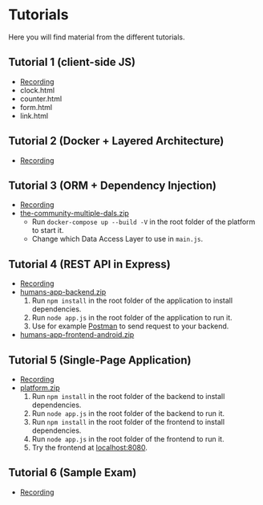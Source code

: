 <SetTitle title="Web Development - Advanced Concepts" />

# Tutorials
Here you will find material from the different tutorials.

## Tutorial 1 (client-side JS)
* [Recording](https://ju.instructure.com/courses/3372/pages/tutorial-recordings)
* <a :href="$withBase('courses/web-development-advanced-concepts/files/tutorial-01/clock.html')">clock.html</a>
* <a :href="$withBase('courses/web-development-advanced-concepts/files/tutorial-01/counter.html')">counter.html</a>
* <a :href="$withBase('courses/web-development-advanced-concepts/files/tutorial-01/form.html')">form.html</a>
* <a :href="$withBase('courses/web-development-advanced-concepts/files/tutorial-01/link.html')">link.html</a>

## Tutorial 2 (Docker + Layered Architecture)
* [Recording](https://ju.instructure.com/courses/3372/pages/tutorial-recordings)

## Tutorial 3 (ORM + Dependency Injection)
* [Recording](https://ju.instructure.com/courses/3372/pages/tutorial-recordings)
* [the-community-multiple-dals.zip](./files/tutorial-03/the-community-multiple-dals.zip)
  * Run `docker-compose up --build -V` in the root folder of the platform to start it.
  * Change which Data Access Layer to use in `main.js`.

## Tutorial 4 (REST API in Express)
* [Recording](https://ju.instructure.com/courses/3372/pages/tutorial-recordings)
* [humans-app-backend.zip](./files/tutorial-04/humans-app-backend.zip)
  1. Run `npm install` in the root folder of the application to install dependencies.
  2. Run `node app.js` in the root folder of the application to run it.
  3. Use for example [Postman](https://www.postman.com/downloads/) to send request to your backend.
* [humans-app-frontend-android.zip](./files/tutorial-04/humans-app-frontend-android.zip)

## Tutorial 5 (Single-Page Application)
* [Recording](https://ju.instructure.com/courses/3372/pages/tutorial-recordings)
* [platform.zip](./files/tutorial-05/platform.zip)
  1. Run `npm install` in the root folder of the backend to install dependencies.
  2. Run `node app.js` in the root folder of the backend to run it.
  3. Run `npm install` in the root folder of the frontend to install dependencies.
  4. Run `node app.js` in the root folder of the frontend to run it.
  3. Try the frontend at [localhost:8080](http://localhost:8080/).

## Tutorial 6 (Sample Exam)
* [Recording](https://ju.instructure.com/courses/3372/pages/tutorial-recordings)